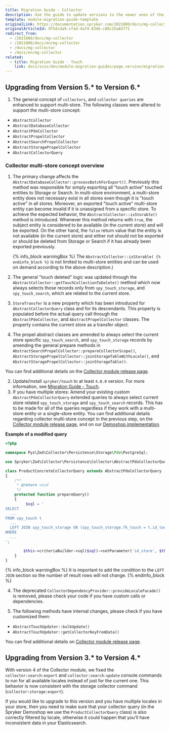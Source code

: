 ```yaml
---
title: Migration Guide - Collector
description: Use the guide to update versions to the newer ones of the Collector module.
template: module-migration-guide-template
originalLink: https://documentation.spryker.com/2021080/docs/mg-collector
originalArticleId: 975dcda9-cfad-4a74-834b-c88c25a83771
redirect_from:
  - /2021080/docs/mg-collector
  - /2021080/docs/en/mg-collector
  - /docs/mg-collector
  - /docs/en/mg-collector
related:
  - title: Migration Guide - Touch
    link: docs/scos/dev/module-migration-guides/page.version/migration-guide-touch.html
---
```


## Upgrading from Version 5.* to Version 6.*

1. The general concept of `collectors`, and `collector queries` are enhanced to support multi-store.
The following classes were altered to support the multi-store concept:

* `AbstractCollector`
* `AbstractDatabaseCollector`
* `AbstractPdoCollector`
* `AbstractPropelCollector`
* `AbstractSearchPropelCollector`
* `AbstractStoragePropelCollector`
* `AbstractCollectorQuery`

### Collector multi-store concept overview

1. The primary change affects the `AbstractDatabaseCollector::processBatchForExport()`. Previously this method was responsible for simply exporting all "touch active" touched entities to Storage or Search. In multi-store environment, a multi-store entity does not necessary exist in all stores even though it is "touch active" in all stores. Moreover, an exported "touch active" multi-store entity can become invalid if it is unassigned from a specific store. To achieve the expected behavior, the `AbstractCollector::isStorable()` method is introduced. Whenever this method returns with `true`, the subject entity is considered to be available (in the current store) and will be exported. On the other hand, the `false` return value that the entity is not available (in the current store) and either not should not be exported or should be deleted from Storage or Search if it has already been exported previously.
 
    {% info_block warningBox %}
The `AbstractCollector::isStorable(
{% endinfo_block %}` is not limited to multi-store entities and can be used on demand according to the above description.)

2. The general "touch deleted" logic was updated through the `AbstractCollector::getTouchCollectionToDelete()` method which now always selects those records only from `spy_touch_storage`, and `spy_touch_search`, which are related to the current store.

3. `StoreTransfer` is a new property which has been introduced for `AbstractCollectorQuery` class and for its descendants. This property is populated before the actual query call through the `AbstractPdoCollector`, and `AbstractPropelCollector` classes. The property contains the current store as a transfer object.

4. The propel abstract classes are amended to always select the current store specific `spy_touch_search`, and `spy_touch_storage` records  by amending the general prepare methods in `AbstractSearchPropelCollector::prepareCollectorScope()`, `AbstractStoragePropelCollector::joinStorageTableWithLocale()`, and `AbstractStoragePropelCollector::joinStorageTable()`.

You can find additional details on the [Collector module release page](https://github.com/spryker/collector/releases).

2. Update/install `spryker/touch` to at least `4.0.0` version. For more information, see [Migration Guide - Touch](/docs/scos/dev/module-migration-guides/{{page.version}}/migration-guide-touch.html).
3. If you have multiple stores: Amend your existing custom `AbstractPdoCollectorQuery` extended queries to always select current store related `spy_touch_storage` and `spy_touch_search` records. This has to be made for all of the queries regardless if they work with a multi-store entity or a single-store entity. You can find additional details regarding collector multi-store concept in the previous step, on the [Collector module release page](https://github.com/spryker/collector/releases), and on our [Demoshop implementation](https://github.com/spryker/demoshop).

**Example of a modified query**
    
```php
<?php

namespace Pyz\Zed\Collector\Persistence\Storage\Pdo\PostgreSql;

use Spryker\Zed\Collector\Persistence\Collector\AbstractPdoCollectorQuery;

class ProductConcreteCollectorQuery extends AbstractPdoCollectorQuery
{
    /**
     * @return void
     */
    protected function prepareQuery()
    {
         $sql = '
SELECT
  ...
FROM spy_touch t
  ...
  LEFT JOIN spy_touch_storage ON (spy_touch_storage.fk_touch = t.id_touch AND spy_touch_storage.fk_locale = spy_locale.id_locale AND spy_touch_storage.fk_store = :id_store)
WHERE
  ...
';

        $this->criteriaBuilder->sql($sql)->setParameter('id_store', $this->storeTransfer->getIdStore());
    }
}
```

{% info_block warningBox %}
It is important to add the condition to the `LEFT JOIN` section so the number of result rows will not change.
{% endinfo_block %}

4. The deprecated `CollectorDependencyProvider::provideLocaleFacade()` is removed, please check your code if you have custom calls or dependencies.

5. The following methods have internal changes, please check if you have customized them:
* `AbstractTouchUpdater::bulkUpdate()`
* `AbstractTouchUpdater::getCollectorKeyFromData()`

You can find additional details on [Collector module release page](https://github.com/spryker/collector/releases).

## Upgrading from Version 3.* to Version 4.*

With version 4 of the Collector module, we fixed the `collector:search:export` and `collector:search:update` console commands to run for all available locales instead of just for the current one. This behavior is now consistent with the storage collector command (`collector:storage:export`).

If you would like to upgrade to this version and you have multiple locales in your store, then you need to make sure that your collector query (in the Spryker Demoshop we use the `ProductCollectorQuery` class) is also correctly filtered by locale, otherwise it could happen that you’ll have inconsistent data in your Elasticsearch.

